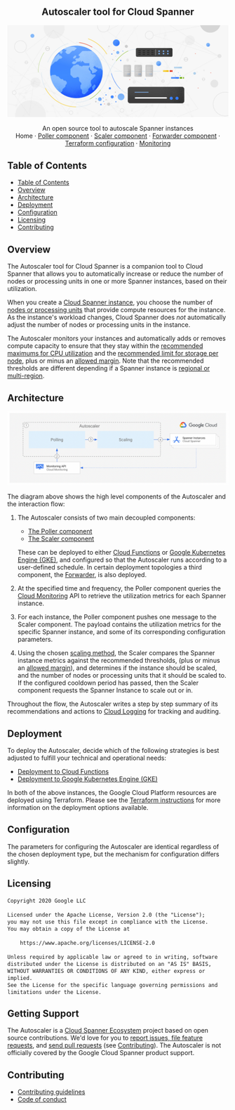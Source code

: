 <br />
<p align="center">
  <h2 align="center">Autoscaler tool for Cloud Spanner</h2>
  <img alt="Autoscaler" src="resources/BlogHeader_Database_3.max-2200x2200.jpg">

  <p align="center">
    An open source tool to autoscale Spanner instances
    <br />
    Home
    ·
    <a href="poller/README.md">Poller component</a>
    ·
    <a href="scaler/README.md">Scaler component</a>
    ·
    <a href="forwarder/README.md">Forwarder component</a>
    ·
    <a href="terraform/README.md">Terraform configuration</a>
    ·
    <a href="terraform/README.md#Monitoring">Monitoring</a>
  </p>
</p>

## Table of Contents

* [Table of Contents](#table-of-contents)
* [Overview](#overview)
* [Architecture](#architecture)
* [Deployment](#deployment)
* [Configuration](#configuration)
* [Licensing](#licensing)
* [Contributing](#contributing)

## Overview

The Autoscaler tool for Cloud Spanner is a companion tool to Cloud Spanner
that allows you to automatically increase or reduce the number of nodes or
processing units in one or more Spanner instances, based on their utilization.

When you create a [Cloud Spanner instance][spanner-instance], you choose the
number of [nodes or processing units][compute-capacity] that provide compute
resources for the instance. As the instance's workload changes, Cloud Spanner
does *not* automatically adjust the number of nodes or processing units in the
instance.

The Autoscaler monitors your instances and automatically adds or
removes compute capacity to ensure that they stay within the
[recommended maximums for CPU utilization][spanner-max-cpu] and the
[recommended limit for storage per node][spanner-max-storage], plus or minus an
[allowed margin](poller/README.md#margins). Note that the recommended thresholds
are different depending if a Spanner instance is
[regional or multi-region][spanner-regional].

## Architecture

![architecture-abstract](resources/architecture-abstract.png)

The diagram above shows the high level components of the Autoscaler and the
interaction flow:

1.  The Autoscaler consists of two main decoupled components:
    * [The Poller component][autoscaler-poller]
    * [The Scaler component][autoscaler-scaler]

    These can be deployed to either [Cloud Functions][cloud-functions] or
    [Google Kubernetes Engine (GKE)][gke], and configured so that the
    Autoscaler runs according to a user-defined schedule. In certain deployment
    topologies a third component, the [Forwarder](forwarder/README.md), is also
    deployed.

2.  At the specified time and frequency, the Poller component queries the
    [Cloud Monitoring][cloud-monitoring] API to retrieve the utilization metrics
    for each Spanner instance.

3.  For each instance, the Poller component pushes one message to the Scaler
    component. The payload contains the utilization metrics for the
    specific Spanner instance, and some of its corresponding configuration
    parameters.

4.  Using the chosen [scaling method](scaler/README.md#scaling-methods), the
    Scaler compares the Spanner instance metrics against the recommended
    thresholds, (plus or minus an [allowed margin](poller/README.md#margins)),
    and determines if the instance should be scaled, and the number of nodes or
    processing units that it should be scaled to. If the configured cooldown
    period has passed, then the Scaler component requests the Spanner Instance
    to scale out or in.

Throughout the flow, the Autoscaler writes a step by step summary
of its recommendations and actions to [Cloud Logging][cloud-logging] for
tracking and auditing.

## Deployment

To deploy the Autoscaler, decide which of the following strategies
is best adjusted to fulfill your technical and operational needs:

* [Deployment to Cloud Functions](terraform/cloud-functions/README.md)
* [Deployment to Google Kubernetes Engine (GKE)](terraform/gke/README.md)

In both of the above instances, the Google Cloud Platform resources are
deployed using Terraform. Please see the [Terraform instructions](terraform/README.md)
for more information on the deployment options available.

## Configuration

The parameters for configuring the Autoscaler are identical regardless of the chosen
deployment type, but the mechanism for configuration differs slightly.

## Licensing

```lang-none
Copyright 2020 Google LLC

Licensed under the Apache License, Version 2.0 (the "License");
you may not use this file except in compliance with the License.
You may obtain a copy of the License at

    https://www.apache.org/licenses/LICENSE-2.0

Unless required by applicable law or agreed to in writing, software
distributed under the License is distributed on an "AS IS" BASIS,
WITHOUT WARRANTIES OR CONDITIONS OF ANY KIND, either express or implied.
See the License for the specific language governing permissions and
limitations under the License.
```

## Getting Support

The Autoscaler is a [Cloud Spanner Ecosystem](https://www.cloudspannerecosystem.dev/about)
project based on open source contributions. We'd love for you to
[report issues, file feature requests][new-issue], and [send pull requests][new-pr]
(see [Contributing](README.md#contributing)). The Autoscaler is not officially
covered by the Google Cloud Spanner product support.

## Contributing

* [Contributing guidelines][contributing-guidelines]
* [Code of conduct][code-of-conduct]

<!-- LINKS: https://www.markdownguide.org/basic-syntax/#reference-style-links -->

[autoscaler-poller]: poller/README.md
[autoscaler-scaler]: scaler/README.md
[code-of-conduct]: code-of-conduct.md
[compute-capacity]: https://cloud.google.com/spanner/docs/compute-capacity#compute_capacity
[contributing-guidelines]: contributing.md
[cloud-functions]: https://cloud.google.com/functions
[cloud-monitoring]: https://cloud.google.com/monitoring
[cloud-logging]: https://cloud.google.com/logging
[gke]: https://cloud.google.com/kubernetes-engine
[new-issue]: https://github.com/cloudspannerecosystem/autoscaler/issues/new
[new-pr]: https://github.com/cloudspannerecosystem/autoscaler/compare
[spanner-instance]: https://cloud.google.com/spanner/docs/instances
[spanner-max-cpu]: https://cloud.google.com/spanner/docs/cpu-utilization#recommended-max
[spanner-max-storage]: https://cloud.google.com/spanner/docs/monitoring-cloud#storage
[spanner-regional]: https://cloud.google.com/spanner/docs/instances#configuration
